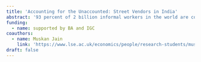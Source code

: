 ```yaml
---
title: 'Accounting for the Unaccounted: Street Vendors in India'
abstract: '93 percent of 2 billion informal workers in the world are concentrated in low-and middle-income countries. This is partly a consequence of rural-to-urban migration in the face of deindustrialization and lack of formal job opportunities. This results in excess labor in urban areas absorbed by informal activities such as street vending. Though highly visible, street vendors are the most unaccounted form of informal employment after home based workers. In this project, we plan to map the allocation of natural markets within a city in order to understand how they interact with the built environment and we plan to systematically collect new data on this subset of informal workers in one city in India through a survey.  This data will help us address important economic questions related to occupational choice, organization of street vendors within marketplaces and the role of social networks in the operation of these markets, supply chain networks and constraints to upward mobility. The project aims to understand the economic choices of street vendors better by 1) bridging the data gap and 2) creating a baseline to design interventions relaxing the constraints to upward mobility or formalization in the future.'
funding:
  - name: supported by BA and IGC
coauthors:
  - name: Muskan Jain
    link: 'https://www.lse.ac.uk/economics/people/research-students/muskan-jain'
draft: false
---
```

